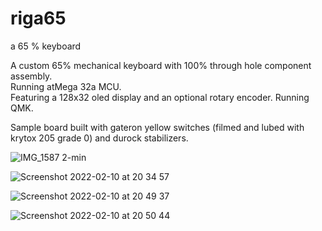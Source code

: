 # riga65
a 65 % keyboard

A custom 65% mechanical keyboard with 100% through hole component assembly.  
Running atMega 32a MCU.  
Featuring a 128x32 oled display and an optional rotary encoder. Running QMK.    
  
Sample board built with gateron yellow switches (filmed and lubed with krytox 205 grade 0) and durock stabilizers.  

![IMG_1587 2-min](https://user-images.githubusercontent.com/64965263/153472693-2f692c5e-878f-4604-88cc-927139cf469b.png)
  
![Screenshot 2022-02-10 at 20 34 57](https://user-images.githubusercontent.com/64965263/153474105-9d12dcd0-1692-42c7-b143-2e5c5e08596f.png)

![Screenshot 2022-02-10 at 20 49 37](https://user-images.githubusercontent.com/64965263/153477945-bf6c2b6c-437b-44de-87a8-b64039555173.png)

![Screenshot 2022-02-10 at 20 50 44](https://user-images.githubusercontent.com/64965263/153477953-5b4ac27a-0d65-4a86-9c09-5ee12f1dac49.png)
